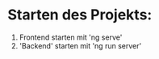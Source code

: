 <h1> Starten des Projekts: </h1>

<ol>
  <li> Frontend starten mit 'ng serve' </li>
  <li> 'Backend' starten mit 'ng run server' </li>
  
</ol>
